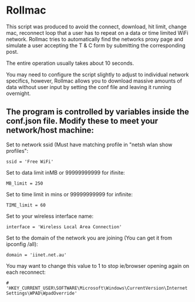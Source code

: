 # Rollmac
This script was produced to avoid the connect, download, hit limit, change mac, reconnect loop that a user has to repeat on a data or time limited WiFi network. Rollmac tries to automatically find the networks proxy page and simulate a user accepting the T & C form by submitting the corresponding post. 

The entire operation usually takes about 10 seconds.

You may need to configure the script slightly to adjust to individual network specifics, however, Rollmac allows you to download massive amounts of data without user input by setting the conf file and leaving it running overnight. 



The program is controlled by variables inside the conf.json file. Modify these to meet your network/host machine:
-----
Set to network ssid (Must have matching profile in "netsh wlan show profiles":

    ssid = 'Free WiFi'

Set to data limit inMB or 99999999999 for ifinite:

    MB_limit = 250
    
Set to time limit in mins or 99999999999 for infinite:

    TIME_limit = 60

Set to your wireless interface name:

    interface = 'Wireless Local Area Connection'

Set to the domain of the network you are joining (You can get it from ipconfig /all):

    domain = 'iinet.net.au'

You may want to change this value to 1 to stop ie/browser opening again on each reconnect:

    # 'HKEY_CURRENT_USER\SOFTWARE\Microsoft\Windows\CurrentVersion\Internet Settings\WPAD\WpadOverride'
